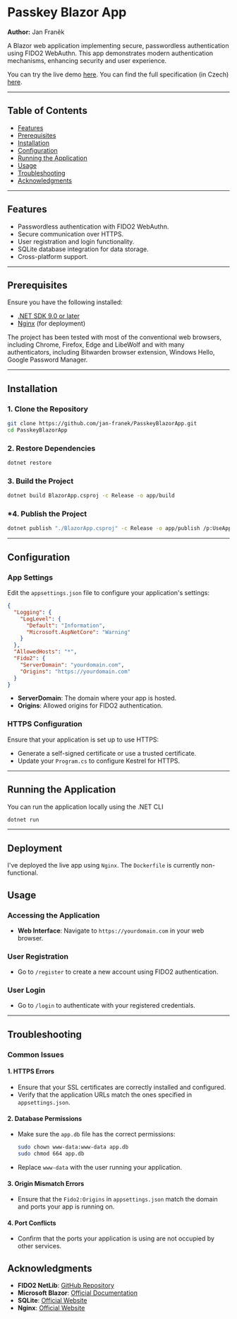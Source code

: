 # Passkey Blazor App

**Author:** Jan Franěk

A Blazor web application implementing secure, passwordless authentication using FIDO2 WebAuthn. This app demonstrates modern authentication mechanisms, enhancing security and user experience.

You can try the live demo [here](https://franekj.bridge.cz/).
You can find the full specification (in Czech) [here](SPECIFICATION.md).

---

## **Table of Contents**

- [Features](#features)
- [Prerequisites](#prerequisites)
- [Installation](#installation)
- [Configuration](#configuration)
- [Running the Application](#running-the-application)
- [Usage](#usage)
- [Troubleshooting](#troubleshooting)
- [Acknowledgments](#acknowledgments)

---

## **Features**

- Passwordless authentication with FIDO2 WebAuthn.
- Secure communication over HTTPS.
- User registration and login functionality.
- SQLite database integration for data storage.
- Cross-platform support.

---

## **Prerequisites**

Ensure you have the following installed:

- [.NET SDK 9.0 or later](https://dotnet.microsoft.com/download)
- [Nginx](https://www.nginx.com/) (for deployment)

The project has been tested with most of the conventional web browsers, including Chrome, Firefox, Edge and LibeWolf
 and with many authenticators, including Bitwarden browser extension, Windows Hello, Google Password Manager.

---

## **Installation**

### **1. Clone the Repository**

```bash
git clone https://github.com/jan-franek/PasskeyBlazorApp.git
cd PasskeyBlazorApp
```

### **2. Restore Dependencies**

```bash
dotnet restore
```

### **3. Build the Project**

```bash
dotnet build BlazorApp.csproj -c Release -o app/build
```

### ***4. Publish the Project**

```bash
dotnet publish "./BlazorApp.csproj" -c Release -o app/publish /p:UseAppHost=false
```

---

## **Configuration**

### **App Settings**

Edit the `appsettings.json` file to configure your application's settings:

```json
{
  "Logging": {
    "LogLevel": {
      "Default": "Information",
      "Microsoft.AspNetCore": "Warning"
    }
  },
  "AllowedHosts": "*",
  "Fido2": {
    "ServerDomain": "yourdomain.com",
    "Origins": "https://yourdomain.com"
  }
}
```

- **ServerDomain**: The domain where your app is hosted.
- **Origins**: Allowed origins for FIDO2 authentication.

### **HTTPS Configuration**

Ensure that your application is set up to use HTTPS:

- Generate a self-signed certificate or use a trusted certificate.
- Update your `Program.cs` to configure Kestrel for HTTPS.

---

## **Running the Application**

You can run the application locally using the .NET CLI

```bash
dotnet run
```

---

## **Deployment**

I've deployed the live app using `Nginx`. The `Dockerfile` is currently non-functional.

## **Usage**

### **Accessing the Application**

- **Web Interface**: Navigate to `https://yourdomain.com` in your web browser.

### **User Registration**

- Go to `/register` to create a new account using FIDO2 authentication.

### **User Login**

- Go to `/login` to authenticate with your registered credentials.

---

## **Troubleshooting**

### **Common Issues**

#### **1. HTTPS Errors**

- Ensure that your SSL certificates are correctly installed and configured.
- Verify that the application URLs match the ones specified in `appsettings.json`.

#### **2. Database Permissions**

- Make sure the `app.db` file has the correct permissions:

  ```bash
  sudo chown www-data:www-data app.db
  sudo chmod 664 app.db
  ```

- Replace `www-data` with the user running your application.

#### **3. Origin Mismatch Errors**

- Ensure that the `Fido2:Origins` in `appsettings.json` match the domain and ports your app is running on.

#### **4. Port Conflicts**

- Confirm that the ports your application is using are not occupied by other services.

## **Acknowledgments**

- **FIDO2 NetLib**: [GitHub Repository](https://github.com/passwordless-lib/fido2-net-lib)
- **Microsoft Blazor**: [Official Documentation](https://docs.microsoft.com/aspnet/core/blazor)
- **SQLite**: [Official Website](https://www.sqlite.org/index.html)
- **Nginx**: [Official Website](https://www.nginx.com/)
